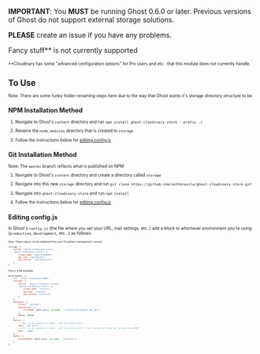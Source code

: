 **IMPORTANT**: You **MUST** be running Ghost 0.6.0 or later. Previous versions of Ghost do not support external storage solutions.

**PLEASE** create an issue if you have any problems.

Fancy stuff** is not currently supported

<span style="font-size: 0.6em;">
**Cloudinary has some "advanced configuration options" for Pro users and etc.. that this module does not currently handle.

# To Use

Note: There are some funky folder-renaming steps here due to the way that Ghost wants it's storage directory structure to be


## NPM Installation Method

1. Navigate to Ghost's `content` directory and run `npm install ghost-cloudinary-store --prefix ./`

2. Rename the `node_modules` directory that is created to `storage`

3. Follow the instructions below for [editing config.js][1]


## Git Installation Method

Note: The `master` branch reflects what is published on NPM

1. Navigate to Ghost's `content` directory and create a directory called `storage`

2. Navigate into this new `storage` directory and run `git clone https://github.com/sethbrasile/ghost-cloudinary-store.git`

3. Navigate into `ghost-cloudinary-store` and run `npm install`

4. Follow the instructions below for [editing config.js][1]

## Editing config.js

In Ghost's `config.js` (the file where you set your URL, mail settings, etc..) add a block to whichever environment you're using (`production`, `development`, etc...) as follows:

<span style="font-size: 0.6em;">
Note: These values can be obtained from your Cloudinary management console.

```javascript
storage: {
    active: 'ghost-cloudinary-store',
    'ghost-cloudinary-store': {
        cloud_name: 'yourCloudName',
        api_key: 'yourApiKey',
        api_secret: 'yourApiSecret'
    }
}
```

Here's a full example:

```javascript
development: {
    url: 'http://localhost:2368',
    storage: {
        active: 'ghost-cloudinary-store',
        'ghost-cloudinary-store': {
            cloud_name: 'xxxxxxx',
            api_key: 'xxxxxxx',
            api_secret: 'xxxxxxxx'
        }
    },
    database: {
        client: 'sqlite3',
        connection: {
            filename: path.join(__dirname, '/content/data/ghost-dev.db')
        },
        debug: false
    },
    server: {
        // Host to be passed to node's `net.Server#listen()`
        host: '127.0.0.1',
        // Port to be passed to node's `net.Server#listen()`, for iisnode set this to `process.env.PORT`
        port: '2368'
    },
    paths: {
        contentPath: path.join(__dirname, '/content/')
    }
},
```

[1]: #editing-configjs
